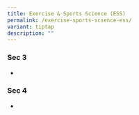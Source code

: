 ```yaml
---
title: Exercise & Sports Science (ESS)
permalink: /exercise-sports-science-ess/
variant: tiptap
description: ""
---
```

<h3>Sec 3</h3>
<ul data-tight="true" class="tight">
<li>
<p></p>
</li>
</ul>
<h3>Sec 4</h3>
<ul data-tight="true" class="tight">
<li>
<p></p>
</li>
</ul>
<p></p>
